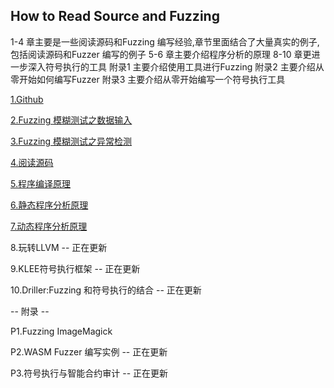 
## How to Read Source and Fuzzing

  1-4 章主要是一些阅读源码和Fuzzing 编写经验,章节里面结合了大量真实的例子,包括阅读源码和Fuzzer 编写的例子
  5-6 章主要介绍程序分析的原理
  8-10 章更进一步深入符号执行的工具
  附录1 主要介绍使用工具进行Fuzzing
  附录2 主要介绍从零开始如何编写Fuzzer
  附录3 主要介绍从零开始编写一个符号执行工具

  [1.Github](1.Github.md)

  [2.Fuzzing 模糊测试之数据输入](2.Fuzzing%20%E6%A8%A1%E7%B3%8A%E6%B5%8B%E8%AF%95%E4%B9%8B%E6%95%B0%E6%8D%AE%E8%BE%93%E5%85%A5.md)

  [3.Fuzzing 模糊测试之异常检测](3.Fuzzing%20%E6%A8%A1%E7%B3%8A%E6%B5%8B%E8%AF%95%E4%B9%8B%E5%BC%82%E5%B8%B8%E6%A3%80%E6%B5%8B.md)

  [4.阅读源码](4.%E9%98%85%E8%AF%BB%E6%BA%90%E7%A0%81.md)

  [5.程序编译原理](5.%E7%A8%8B%E5%BA%8F%E7%BC%96%E8%AF%91%E5%8E%9F%E7%90%86.md)

  [6.静态程序分析原理](6.%E9%9D%99%E6%80%81%E7%A8%8B%E5%BA%8F%E5%88%86%E6%9E%90%E5%8E%9F%E7%90%86.md)

  [7.动态程序分析原理](7.%E5%8A%A8%E6%80%81%E7%A8%8B%E5%BA%8F%E5%88%86%E6%9E%90%E5%8E%9F%E7%90%86.md)

  8.玩转LLVM  --  正在更新

  9.KLEE符号执行框架  --  正在更新

  10.Driller:Fuzzing 和符号执行的结合  --  正在更新

  -- 附录 --

  P1.Fuzzing ImageMagick

  P2.WASM Fuzzer 编写实例  --  正在更新

  P3.符号执行与智能合约审计  --  正在更新
